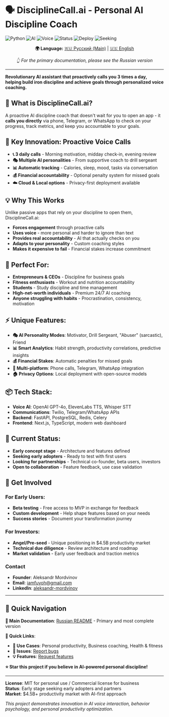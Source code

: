 # 🗣️ DisciplineCall.ai - Personal AI Discipline Coach

![Python](https://img.shields.io/badge/Python-3.9%2B-brightgreen.svg)
![AI](https://img.shields.io/badge/AI-GPT--4%2B-blue.svg)
![Voice](https://img.shields.io/badge/Voice-ElevenLabs-purple.svg)
![Status](https://img.shields.io/badge/Status-Early%20Stage-orange.svg)
![Deploy](https://img.shields.io/badge/Deploy-Cloud%20%7C%20Local-green.svg)
![Seeking](https://img.shields.io/badge/Seeking-Early%20Users%20%26%20Partners-red.svg)

<div align="center">

**🌍 Language:** [🇷🇺 Русский (Main)](README.md) | [🇺🇸 English](README_EN.md)

*👆 For the primary documentation, please see the Russian version*

</div>

---

**Revolutionary AI assistant that proactively calls you 3 times a day, helping build iron discipline and achieve goals through personalized voice coaching.**

## 🎯 **What is DisciplineCall.ai?**

A proactive AI discipline coach that doesn't wait for you to open an app - it **calls you directly** via phone, Telegram, or WhatsApp to check on your progress, track metrics, and keep you accountable to your goals.

## 🚀 **Key Innovation: Proactive Voice Calls**
- **📞 3 daily calls** - Morning motivation, midday check-in, evening review
- **🎭 Multiple AI personalities** - From supportive coach to drill sergeant
- **📊 Automatic tracking** - Calories, sleep, mood, tasks via conversation
- **💰 Financial accountability** - Optional penalty system for missed goals
- **☁️ Cloud & Local options** - Privacy-first deployment available

## 💡 **Why This Works**
Unlike passive apps that rely on your discipline to open them, DisciplineCall.ai:
- **Forces engagement** through proactive calls
- **Uses voice** - more personal and harder to ignore than text
- **Provides real accountability** - AI that actually checks on you
- **Adapts to your personality** - Custom coaching styles
- **Makes it expensive to fail** - Financial stakes increase commitment

## 🏢 **Perfect For:**
- **Entrepreneurs & CEOs** - Discipline for business goals
- **Fitness enthusiasts** - Workout and nutrition accountability  
- **Students** - Study discipline and time management
- **High-net-worth individuals** - Premium 24/7 AI coaching
- **Anyone struggling with habits** - Procrastination, consistency, motivation

## ⚡ **Unique Features:**
- **🎭 AI Personality Modes**: Motivator, Drill Sergeant, "Abuser" (sarcastic), Friend
- **📊 Smart Analytics**: Habit strength, productivity correlations, predictive insights
- **💰 Financial Stakes**: Automatic penalties for missed goals
- **🔔 Multi-platform**: Phone calls, Telegram, WhatsApp integration
- **🏠 Privacy Options**: Local deployment with open-source models

## 📦 **Tech Stack:**
- **Voice AI**: OpenAI GPT-4o, ElevenLabs TTS, Whisper STT
- **Communications**: Twilio, Telegram/WhatsApp APIs  
- **Backend**: FastAPI, PostgreSQL, Redis, Celery
- **Frontend**: Next.js, TypeScript, modern web dashboard

## 🎯 **Current Status:**
- **Early concept stage** - Architecture and features defined
- **Seeking early adopters** - Ready to test with first users
- **Looking for partnerships** - Technical co-founder, beta users, investors
- **Open to collaboration** - Feature feedback, use case validation

## 🤝 **Get Involved**

### **For Early Users:**
- **Beta testing** - Free access to MVP in exchange for feedback
- **Custom development** - Help shape features based on your needs
- **Success stories** - Document your transformation journey

### **For Investors:**
- **Angel/Pre-seed** - Unique positioning in $4.5B productivity market
- **Technical due diligence** - Review architecture and roadmap
- **Market validation** - Early user feedback and traction metrics

### **Contact**
- **Founder**: Aleksandr Mordvinov
- **Email**: [iamfuyoh@gmail.com](mailto:iamfuyoh@gmail.com)
- **LinkedIn**: [aleksandr-mordvinov](https://www.linkedin.com/in/aleksandr-mordvinov-3bb853325/)

---

## 🔄 **Quick Navigation**

**📖 Main Documentation**: [Russian README](README.md) - Primary and most complete version

**🚀 Quick Links**:
- **🎯 Use Cases**: Personal productivity, Business coaching, Health & fitness
- **🐛 Issues**: [Report bugs](https://github.com/FUYOH666/DisciplineCall.ai/issues)
- **💡 Features**: [Request features](https://github.com/FUYOH666/DisciplineCall.ai/issues/new)

**⭐ Star this project if you believe in AI-powered personal discipline!**

---

**License**: MIT for personal use / Commercial license for business  
**Status**: Early stage seeking early adopters and partners  
**Market**: $4.5B+ productivity market with AI-first approach

*This project demonstrates innovation in AI voice interaction, behavior psychology, and personal productivity optimization.*
